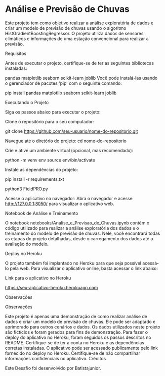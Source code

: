 # Análise e Previsão de Chuvas

Este projeto tem como objetivo realizar a análise exploratória de dados e criar um modelo de previsão de chuvas usando o algoritmo HistGradientBoostingRegressor. O projeto utiliza dados de sensores climáticos e informações de uma estação convencional para realizar a previsão.

Requisitos

Antes de executar o projeto, certifique-se de ter as seguintes bibliotecas instaladas:

pandas
matplotlib
seaborn
scikit-learn
joblib
Você pode instalá-las usando o gerenciador de pacotes 'pip' com o seguinte comando:

pip install pandas matplotlib seaborn scikit-learn joblib


Executando o Projeto

Siga os passos abaixo para executar o projeto:

Clone o repositório para o seu computador:

git clone https://github.com/seu-usuario/nome-do-repositorio.git


Navegue até o diretório do projeto:
cd nome-do-repositorio

Crie e ative um ambiente virtual (opcional, mas recomendado):

python -m venv env
source env/bin/activate


Instale as dependências do projeto:

pip install -r requirements.txt


python3 FieldPRO.py


Acesse o aplicativo no navegador:
Abra o navegador e acesse http://127.0.0.1:8050/ para visualizar o aplicativo web.

Notebook de Análise e Treinamento

O notebook notebooks/Analise_e_Previsao_de_Chuvas.ipynb contém o código utilizado para realizar a análise exploratória dos dados e o treinamento do modelo de previsão de chuvas. Nele, você encontrará todas as etapas do projeto detalhadas, desde o carregamento dos dados até a avaliação do modelo.

Deploy no Heroku

O projeto também foi implantado no Heroku para que seja possível acessá-lo pela web. Para visualizar o aplicativo online, basta acessar o link abaixo:

Link para o aplicativo no Heroku

https://seu-aplicativo-heroku.herokuapp.com

Observações

Observações

Este projeto é apenas uma demonstração de como realizar análise de dados e criar um modelo de previsão de chuvas. Ele pode ser adaptado e aprimorado para outros cenários e dados.
Os dados utilizados neste projeto são fictícios e foram gerados para fins de demonstração.
Para fazer o deploy do aplicativo no Heroku, foram seguidos os passos descritos no README. Certifique-se de ter a conta no Heroku e as dependências corretas instaladas.
O aplicativo pode ser acessado publicamente pelo link fornecido no deploy no Heroku. Certifique-se de não compartilhar informações confidenciais no aplicativo.
Créditos

Este Desafio foi desenvolvido por Batistajunior.



